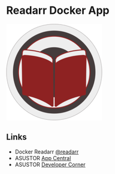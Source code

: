 # Readarr Docker App

![Readarr](CONTROL/icon.png)

## Links
* Docker Readarr [@readarr](https://docs.linuxserver.io/images/docker-readarr/)
* ASUSTOR [App Central](http://www.asustor.com/apps?lan=en)
* ASUSTOR [Developer Corner](http://developer.asustor.com/)